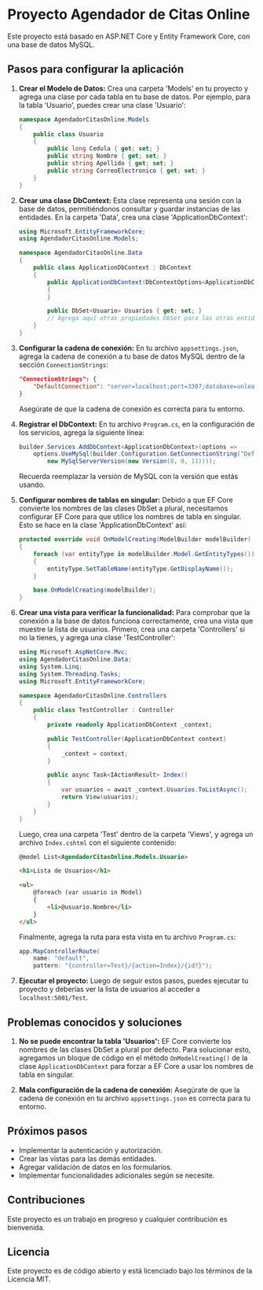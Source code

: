 # Proyecto Agendador de Citas Online

Este proyecto está basado en ASP.NET Core y Entity Framework Core, con una base de datos MySQL.

## Pasos para configurar la aplicación

1. **Crear el Modelo de Datos:**
   Crea una carpeta 'Models' en tu proyecto y agrega una clase por cada tabla en tu base de datos. Por ejemplo, para la tabla 'Usuario', puedes crear una clase 'Usuario':

    ```csharp
    namespace AgendadorCitasOnline.Models
    {
        public class Usuario
        {
            public long Cedula { get; set; }
            public string Nombre { get; set; }
            public string Apellido { get; set; }
            public string CorreoElectronico { get; set; }
        }
    }
    ```

2. **Crear una clase DbContext:**
   Esta clase representa una sesión con la base de datos, permitiéndonos consultar y guardar instancias de las entidades. En la carpeta 'Data', crea una clase 'ApplicationDbContext':

    ```csharp
    using Microsoft.EntityFrameworkCore;
    using AgendadorCitasOnline.Models;

    namespace AgendadorCitasOnline.Data
    {
        public class ApplicationDbContext : DbContext
        {
            public ApplicationDbContext(DbContextOptions<ApplicationDbContext> options) : base(options)
            {
            }

            public DbSet<Usuario> Usuarios { get; set; }
            // Agrega aquí otras propiedades DbSet para las otras entidades.
        }
    }
    ```

3. **Configurar la cadena de conexión:**
   En tu archivo `appsettings.json`, agrega la cadena de conexión a tu base de datos MySQL dentro de la sección `ConnectionStrings`:

    ```json
    "ConnectionStrings": {
        "DefaultConnection": "server=localhost;port=3307;database=unleashedcitas;user=unleashed;password=unleashed"
    }
    ```

   Asegúrate de que la cadena de conexión es correcta para tu entorno.

4. **Registrar el DbContext:**
   En tu archivo `Program.cs`, en la configuración de los servicios, agrega la siguiente línea:

    ```csharp
    builder.Services.AddDbContext<ApplicationDbContext>(options =>
        options.UseMySql(builder.Configuration.GetConnectionString("DefaultConnection"),
            new MySqlServerVersion(new Version(8, 0, 11))));
    ```

   Recuerda reemplazar la versión de MySQL con la versión que estás usando.

5. **Configurar nombres de tablas en singular:**
   Debido a que EF Core convierte los nombres de las clases DbSet a plural, necesitamos configurar EF Core para que utilice los nombres de tabla en singular. Esto se hace en la clase 'ApplicationDbContext' así:

    ```csharp
    protected override void OnModelCreating(ModelBuilder modelBuilder)
    {
        foreach (var entityType in modelBuilder.Model.GetEntityTypes())
        {
            entityType.SetTableName(entityType.GetDisplayName());
        }

        base.OnModelCreating(modelBuilder);
    }
    ```

6. **Crear una vista para verificar la funcionalidad:**
   Para comprobar que la conexión a la base de datos funciona correctamente, crea una vista que muestre la lista de usuarios. Primero, crea una carpeta 'Controllers' si no la tienes, y agrega una clase 'TestController':

    ```csharp
    using Microsoft.AspNetCore.Mvc;
    using AgendadorCitasOnline.Data;
    using System.Linq;
    using System.Threading.Tasks;
    using Microsoft.EntityFrameworkCore;

    namespace AgendadorCitasOnline.Controllers
    {
        public class TestController : Controller
        {
            private readonly ApplicationDbContext _context;

            public TestController(ApplicationDbContext context)
            {
                _context = context;
            }

            public async Task<IActionResult> Index()
            {
                var usuarios = await _context.Usuarios.ToListAsync();
                return View(usuarios);
            }
        }
    }
    ```

   Luego, crea una carpeta 'Test' dentro de la carpeta 'Views', y agrega un archivo `Index.cshtml` con el siguiente contenido:

    ```html
    @model List<AgendadorCitasOnline.Models.Usuario>

    <h1>Lista de Usuarios</h1>

    <ul>
        @foreach (var usuario in Model)
        {
            <li>@usuario.Nombre</li>
        }
    </ul>
    ```

   Finalmente, agrega la ruta para esta vista en tu archivo `Program.cs`:

    ```csharp
    app.MapControllerRoute(
        name: "default",
        pattern: "{controller=Test}/{action=Index}/{id?}");
    ```

7. **Ejecutar el proyecto:**
   Luego de seguir estos pasos, puedes ejecutar tu proyecto y deberías ver la lista de usuarios al acceder a `localhost:5001/Test`.

## Problemas conocidos y soluciones

1. **No se puede encontrar la tabla 'Usuarios':**
   EF Core convierte los nombres de las clases DbSet a plural por defecto. Para solucionar esto, agregamos un bloque de código en el método `OnModelCreating()` de la clase `ApplicationDbContext` para forzar a EF Core a usar los nombres de tabla en singular.

2. **Mala configuración de la cadena de conexión:**
   Asegúrate de que la cadena de conexión en tu archivo `appsettings.json` es correcta para tu entorno.

## Próximos pasos

- Implementar la autenticación y autorización.
- Crear las vistas para las demás entidades.
- Agregar validación de datos en los formularios.
- Implementar funcionalidades adicionales según se necesite.

## Contribuciones

Este proyecto es un trabajo en progreso y cualquier contribución es bienvenida.

## Licencia

Este proyecto es de código abierto y está licenciado bajo los términos de la Licencia MIT.
